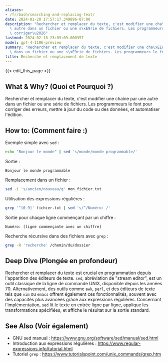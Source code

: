 ```yaml
---
aliases:
- /fr/bash/searching-and-replacing-text/
date: 2024-01-20 17:57:17.349896-07:00
description: "Rechercher et remplacer du texte, c'est modifier une cha\xEEne par une\
  \ autre dans un fichier ou une s\xE9rie de fichiers. Les programmeurs le font pour\
  \ corriger\u2026"
lastmod: 2024-02-18 23:09:09.000357
model: gpt-4-1106-preview
summary: "Rechercher et remplacer du texte, c'est modifier une cha\xEEne par une autre\
  \ dans un fichier ou une s\xE9rie de fichiers. Les programmeurs le font pour corriger\u2026"
title: Recherche et remplacement de texte
---
```


{{< edit_this_page >}}

## What & Why? (Quoi et Pourquoi ?)

Rechercher et remplacer du texte, c'est modifier une chaîne par une autre dans un fichier ou une série de fichiers. Les programmeurs le font pour corriger des erreurs, mettre à jour du code ou des données, et automatiser l'édition.

## How to: (Comment faire :)

Exemple simple avec `sed` :
```Bash
echo "Bonjour le monde" | sed 's/monde/monde programmable/'
```
Sortie :
```
Bonjour le monde programmable
```

Remplacement dans un fichier :
```Bash
sed -i 's/ancien/nouveau/g' mon_fichier.txt
```

Utilisation des expressions régulières :
```Bash
grep '^[0-9]' fichier.txt | sed 's/^/Numéro: /'
```
Sortie pour chaque ligne commençant par un chiffre :
```
Numéro: [ligne commençante avec un chiffre]
```

Recherche récursive dans des fichiers avec `grep` :
```Bash
grep -R 'recherche' /chemin/du/dossier
```

## Deep Dive (Plongée en profondeur)

Rechercher et remplacer du texte est crucial en programmation depuis l'apparition des éditeurs de texte. `sed`, abréviation de "stream editor", est un outil classique de la ligne de commande UNIX, disponible depuis les années 70. Alternativement, des outils comme `awk`, `perl`, et des éditeurs de texte tels que `vim` ou `emacs` offrent également ces fonctionnalités, souvent avec des capacités plus avancées grâce aux expressions régulières. Concernant l'implémentation, `sed` lit le texte en entrée ligne par ligne, applique les transformations spécifiées, et affiche le résultat sur la sortie standard.

## See Also (Voir également)

- GNU sed manual : https://www.gnu.org/software/sed/manual/sed.html
- Introduction aux expressions régulières : https://www.regular-expressions.info/tutorial.html
- Tutoriel `grep` : https://www.tutorialspoint.com/unix_commands/grep.htm
